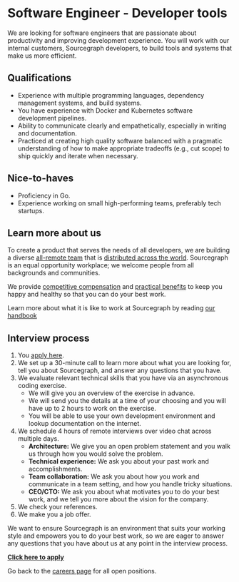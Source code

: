 # Software Engineer - Developer tools

We are looking for software engineers that are passionate about productivity and improving development experience. You will work with our internal customers, Sourcegraph developers, to build tools and systems that make us more efficient.

## Qualifications

- Experience with multiple programming languages, dependency management systems, and build systems.
- You have experience with Docker and Kubernetes software development pipelines.
- Ability to communicate clearly and empathetically, especially in writing and documentation.
- Practiced at creating high quality software balanced with a pragmatic understanding of how to make appropriate tradeoffs (e.g., cut scope) to ship quickly and iterate when necessary.


## Nice-to-haves

- Proficiency in Go.
- Experience working on small high-performing teams, preferably tech startups.

## Learn more about us

To create a product that serves the needs of all developers, we are building a diverse [all-remote team](../../../company/remote/index.md) that is [distributed across the world](../../../company/team/index.md). Sourcegraph is an equal opportunity workplace; we welcome people from all backgrounds and communities.

We provide [competitive compensation](../../people-ops/compensation.md) and [practical benefits](../../people-ops/benefits-and-perks.md) to keep you happy and healthy so that you can do your best work.

Learn more about what it is like to work at Sourcegraph by reading [our handbook](../../index.md)

## Interview process

1. You [apply here](https://jobs.lever.co/sourcegraph/ddef3b91-ce19-4b22-8db4-65e159d7ff2b/apply).
1. We set up a 30-minute call to learn more about what you are looking for, tell you about Sourcegraph, and answer any questions that you have.
1. We evaluate relevant technical skills that you have via an asynchronous coding exercise.
   - We will give you an overview of the exercise in advance.
   - We will send you the details at a time of your choosing and you will have up to 2 hours to work on the exercise.
   - You will be able to use your own development environment and lookup documentation on the internet.
1. We schedule 4 hours of remote interviews over video chat across multiple days.
   - **Architecture:** We give you an open problem statement and you walk us through how you would solve the problem.
   - **Technical experience:** We ask you about your past work and accomplishments.
   - **Team collaboration:** We ask you about how you work and communicate in a team setting, and how you handle tricky situations.
   - **CEO/CTO:** We ask you about what motivates you to do your best work, and we tell you more about the vision for the company.
1. We check your references.
1. We make you a job offer.

We want to ensure Sourcegraph is an environment that suits your working style and empowers you to do your best work, so we are eager to answer any questions that you have about us at any point in the interview process.

**[Click here to apply](https://jobs.lever.co/sourcegraph/ddef3b91-ce19-4b22-8db4-65e159d7ff2b/apply)**

Go back to the [careers page](../../../company/careers.md) for all open positions.
